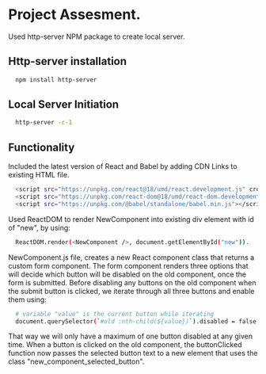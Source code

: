 # Project Assesment.

Used http-server NPM package to create local server.

## Http-server installation

```bash
  npm install http-server
```

## Local Server Initiation

```bash
  http-server -c-1
```

## Functionality

Included the latest version of React and Babel by adding CDN Links to existing HTML file.

```bash
  <script src="https://unpkg.com/react@18/umd/react.development.js" crossorigin></script>
  <script src="https://unpkg.com/react-dom@18/umd/react-dom.development.js" crossorigin></script>
  <script src="https://unpkg.com/@babel/standalone/babel.min.js"></script>
```

Used ReactDOM to render NewComponent into existing div element with id of "new", by using:

```bash
  ReactDOM.render(<NewComponent />, document.getElementById("new")).
```

NewComponent.js file, creates a new React component class that returns a custom form component. The form component renders three options that will decide which button will be disabled on the old component, once the form is submitted. Before disabling any buttons on the old component when the submit button is clicked, we iterate through all three buttons and enable them using:

```bash
  # variable "value" is the current button while iterating
  document.querySelector(`#old :nth-child(${value})`).disabled = false
```

That way we will only have a maximum of one button disabled at any given time. When a button is clicked on the old component, the buttonClicked function now passes the selected button text to a new element that uses the class "new_component_selected_button".
